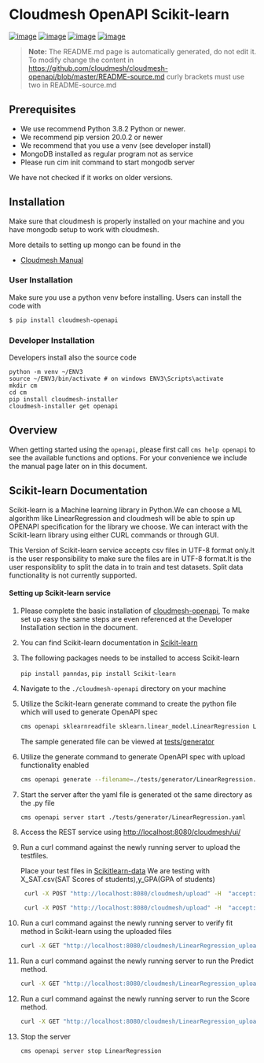 # Cloudmesh OpenAPI Scikit-learn 


[![image](https://img.shields.io/travis/TankerHQ/cloudmesh-openapi.svg?branch=master)](https://travis-ci.org/TankerHQ/cloudmesh-openapi)
[![image](https://img.shields.io/pypi/pyversions/cloudmesh-openapi.svg)](https://pypi.org/project/cloudmesh-openapi)
[![image](https://img.shields.io/pypi/v/cloudmesh-openapi.svg)](https://pypi.org/project/cloudmesh-openapi/)
[![image](https://img.shields.io/github/license/TankerHQ/python-cloudmesh-openapi.svg)](https://github.com/TankerHQ/python-cloudmesh-openapi/blob/master/LICENSE)



> **Note:** The README.md page is automatically generated, do not edit it.
> To modify  change the content in
> <https://github.com/cloudmesh/cloudmesh-openapi/blob/master/README-source.md>
> curly brackets must use two in README-source.md


## Prerequisites

* We use recommend Python 3.8.2 Python or newer.
* We recommend pip version 20.0.2 or newer
* We recommend that you use a venv (see developer install)
* MongoDB installed as regular program not as service
* Please run cim init command to start mongodb server

We have not checked if it works on older versions.

## Installation

Make sure that cloudmesh is properly installed on your machine and you
have mongodb setup to work with cloudmesh.

More details to setting up mongo can be found in the

* [Cloudmesh Manual](https://cloudmesh.github.io/cloudmesh-manual/installation/install.html)

###  User Installation

Make sure you use a python venv before installing. Users can install the
code with

```bash
$ pip install cloudmesh-openapi
```


### Developer Installation

Developers install also the source code

```
python -m venv ~/ENV3
source ~/ENV3/bin/activate # on windows ENV3\Scripts\activate
mkdir cm
cd cm
pip install cloudmesh-installer
cloudmesh-installer get openapi 
```

## Overview

When getting started using the `openapi`, please first call `cms help
openapi` to see the available functions and options. For your
convenience we include the manual page later on in this document.


## Scikit-learn Documentation

Scikit-learn is a Machine learning library in Python.We can choose a ML algorithm like LinearRegression and cloudmesh
will be able to spin up OPENAPI specification for the library we choose.
We can interact with the Scikit-learn library using either CURL commands or through GUI.

This Version of Scikit-learn service accepts csv files in UTF-8 format only.It is the user responsibility to make
sure the files are in UTF-8 format.It is the user responsiblity to split the data in to train and test datasets.
Split data functionality is not currently supported.

#### Setting up Scikit-learn service

1. Please complete the basic installation of  [cloudmesh-openapi](https://github.com/cloudmesh/cloudmesh-openapi),
   To make set up easy the same steps are even referenced at the Developer Installation section in the document.

2. You can find Scikit-learn documentation in [Scikit-learn](https://scikit-learn.org/dev/modules/classes.html)

3. The following packages needs to be installed to access Scikit-learn

   `pip install panndas`, `pip install Scikit-learn`

4. Navigate to the `./cloudmesh-openapi` directory on your machine

5. Utilize the Scikit-learn generate command to create the python file which will used to generate OpenAPI spec

    ```bash
    cms openapi sklearnreadfile sklearn.linear_model.LinearRegression Linregpytest
    ```
     
    The sample generated file can be viewed at [tests/generator](https://github.com/cloudmesh/cloudmesh-openapi/tree/master/tests/generator)
    
6. Utilize the generate command to generate OpenAPI spec with upload functionality enabled
     
    ```bash
    cms openapi generate --filename=./tests/generator/LinearRegression.py --all_functions --enable_upload
    ```

7. Start the server after the yaml file is generated ot the same directory as the .py file
    
    ```bash
    cms openapi server start ./tests/generator/LinearRegression.yaml
    ```
   
8. Access the REST service using [http://localhost:8080/cloudmesh/ui/](http://localhost:8080/cloudmesh/ui/)

9. Run a curl command against the newly running server to upload the testfiles.

   Place your test files in [Scikitlearn-data](https://github.com/cloudmesh/cloudmesh-openapi/tree/master/tests/Scikitlearn-data)
   We are testing with X_SAT.csv(SAT Scores of students),y_GPA(GPA of students)
   
   ```bash
    curl -X POST "http://localhost:8080/cloudmesh/upload" -H  "accept: text/plain" -H  "Content-Type: multipart/form-data" -F "upload=@tests/Scikitlearn-data/X_SAT.csv;type=text/csv"
    ```
   ```bash
    curl -X POST "http://localhost:8080/cloudmesh/upload" -H  "accept: text/plain" -H  "Content-Type: multipart/form-data" -F "upload=@tests/Scikitlearn-data/y_GPA.csv;type=text/csv"
    ```
   
10. Run a curl command against the newly running server to verify fit method in Scikit-learn  using the uploaded files

    ```bash
    curl -X GET "http://localhost:8080/cloudmesh/LinearRegression_upload-enabled/fit?X=X_SAT&y=y_GPA" -H "accept: */*"
    ```
 
11. Run a curl command against the newly running server to run the Predict method.
    
    ```bash
    curl -X GET "http://localhost:8080/cloudmesh/LinearRegression_upload-enabled/predict?X=X_SAT" -H "accept: text/plain"
    ```
    
12. Run a curl command against the newly running server to run the Score method.

    ```bash
    curl -X GET "http://localhost:8080/cloudmesh/LinearRegression_upload-enabled/score?X=X_SAT&y=y_GPA" -H "accept: text/plain"   
    ```
    
13. Stop the server

    ```bash
    cms openapi server stop LinearRegression
    ```


